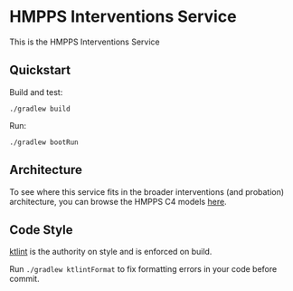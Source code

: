 # HMPPS Interventions Service

This is the HMPPS Interventions Service

## Quickstart

Build and test:
```
./gradlew build
```

Run:
```
./gradlew bootRun
```

## Architecture

To see where this service fits in the broader interventions (and probation) architecture, you can browse the HMPPS C4 models [here](https://structurizr.com/share/56937/diagrams#interventions-container).

## Code Style

[ktlint](https://github.com/pinterest/ktlint) is the authority on style and is enforced on build.

Run `./gradlew ktlintFormat` to fix formatting errors in your code before commit. 

